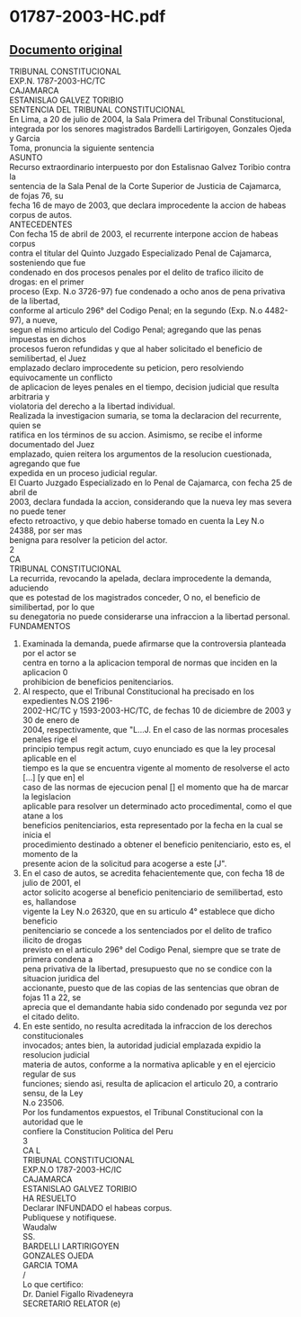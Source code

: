 
01787-2003-HC.pdf
=================
  
[Documento original](https://tc.gob.pe/jurisprudencia/2004/01787-2003-HC.pdf)  
---  
TRIBUNAL CONSTITUCIONAL  
EXP.N. 1787-2003-HC/TC  
CAJAMARCA  
ESTANISLAO GALVEZ TORIBIO  
SENTENCIA DEL TRIBUNAL CONSTITUCIONAL  
En Lima, a 20 de julio de 2004, la Sala Primera del Tribunal Constitucional,  
integrada por los senores magistrados Bardelli Lartirigoyen, Gonzales Ojeda y Garcia  
Toma, pronuncia la siguiente sentencia  
ASUNTO  
Recurso extraordinario interpuesto por don Estalisnao Galvez Toribio contra la  
sentencia de la Sala Penal de la Corte Superior de Justicia de Cajamarca, de fojas 76, su  
fecha 16 de mayo de 2003, que declara improcedente la accion de habeas corpus de autos.  
ANTECEDENTES  
Con fecha 15 de abril de 2003, el recurrente interpone accion de habeas corpus  
contra el titular del Quinto Juzgado Especializado Penal de Cajamarca, sosteniendo que fue  
condenado en dos procesos penales por el delito de trafico ilicito de drogas: en el primer  
proceso (Exp. N.o 3726-97) fue condenado a ocho anos de pena privativa de la libertad,  
conforme al articulo 296° del Codigo Penal; en la segundo (Exp. N.o 4482-97), a nueve,  
segun el mismo articulo del Codigo Penal; agregando que las penas impuestas en dichos  
procesos fueron refundidas y que al haber solicitado el beneficio de semilibertad, el Juez  
emplazado declaro improcedente su peticion, pero resolviendo equivocamente un conflicto  
de aplicacion de leyes penales en el tiempo, decision judicial que resulta arbitraria y  
violatoria del derecho a la libertad individual.  
Realizada la investigacion sumaria, se toma la declaracion del recurrente, quien se  
ratifica en los términos de su accion. Asimismo, se recibe el informe documentado del Juez  
emplazado, quien reitera los argumentos de la resolucion cuestionada, agregando que fue  
expedida en un proceso judicial regular.  
El Cuarto Juzgado Especializado en lo Penal de Cajamarca, con fecha 25 de abril de  
2003, declara fundada la accion, considerando que la nueva ley mas severa no puede tener  
efecto retroactivo, y que debio haberse tomado en cuenta la Ley N.o 24388, por ser mas  
benigna para resolver la peticion del actor.  
2  
CA  
TRIBUNAL CONSTITUCIONAL  
La recurrida, revocando la apelada, declara improcedente la demanda, aduciendo  
que es potestad de los magistrados conceder, O no, el beneficio de similibertad, por lo que  
su denegatoria no puede considerarse una infraccion a la libertad personal.  
FUNDAMENTOS  
1. Examinada la demanda, puede afirmarse que la controversia planteada por el actor se  
centra en torno a la aplicacion temporal de normas que inciden en la aplicacion 0  
prohibicion de beneficios penitenciarios.  
2. Al respecto, que el Tribunal Constitucional ha precisado en los expedientes N.OS 2196-  
2002-HC/TC y 1593-2003-HC/TC, de fechas 10 de diciembre de 2003 y 30 de enero de  
2004, respectivamente, que "L...J. En el caso de las normas procesales penales rige el  
principio tempus regit actum, cuyo enunciado es que la ley procesal aplicable en el  
tiempo es la que se encuentra vigente al momento de resolverse el acto [...] [y que en] el  
caso de las normas de ejecucion penal [] el momento que ha de marcar la legislacion  
aplicable para resolver un determinado acto procedimental, como el que atane a los  
beneficios penitenciarios, esta representado por la fecha en la cual se inicia el  
procedimiento destinado a obtener el beneficio penitenciario, esto es, el momento de la  
presente acion de la solicitud para acogerse a este [J".  
3. En el caso de autos, se acredita fehacientemente que, con fecha 18 de julio de 2001, el  
actor solicito acogerse al beneficio penitenciario de semilibertad, esto es, hallandose  
vigente la Ley N.o 26320, que en su articulo 4° establece que dicho beneficio  
penitenciario se concede a los sentenciados por el delito de trafico ilicito de drogas  
previsto en el articulo 296° del Codigo Penal, siempre que se trate de primera condena a  
pena privativa de la libertad, presupuesto que no se condice con la situacion juridica del  
accionante, puesto que de las copias de las sentencias que obran de fojas 11 a 22, se  
aprecia que el demandante habia sido condenado por segunda vez por el citado delito.  
4. En este sentido, no resulta acreditada la infraccion de los derechos constitucionales  
invocados; antes bien, la autoridad judicial emplazada expidio la resolucion judicial  
materia de autos, conforme a la normativa aplicable y en el ejercicio regular de sus  
funciones; siendo asi, resulta de aplicacion el articulo 20, a contrario sensu, de la Ley  
N.o 23506.  
Por los fundamentos expuestos, el Tribunal Constitucional con la autoridad que le  
confiere la Constitucion Politica del Peru  
3  
CA L  
TRIBUNAL CONSTITUCIONAL  
EXP.N.O 1787-2003-HC/IC  
CAJAMARCA  
ESTANISLAO GALVEZ TORIBIO  
HA RESUELTO  
Declarar INFUNDADO el habeas corpus.  
Publiquese y notifiquese.  
Waudalw  
SS.  
BARDELLI LARTIRIGOYEN  
GONZALES OJEDA  
GARCIA TOMA  
/  
Lo que certifico:  
Dr. Daniel Figallo Rivadeneyra  
SECRETARIO RELATOR (e)